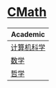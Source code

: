 # [CMath](http://cmath.cc)

| Academic                    |
| --------------------------- |
| [计算机科学](cs/index.html) |
| [数学](math/index.html)     |
| [哲学](ph/index.html)       |

